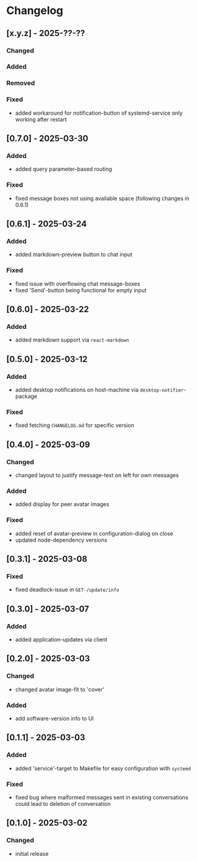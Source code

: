 # Changelog

## [x.y.z] - 2025-??-??

### Changed

### Added

### Removed

### Fixed

- added workaround for notification-button of systemd-service only working after restart

## [0.7.0] - 2025-03-30

### Added

- added query parameter-based routing

### Fixed

- fixed message boxes not using available space (following changes in 0.6.1)

## [0.6.1] - 2025-03-24

### Added

- added markdown-preview button to chat input

### Fixed

- fixed issue with overflowing chat message-boxes
- fixed 'Send'-button being functional for empty input

## [0.6.0] - 2025-03-22

### Added

- added markdown support via `react-markdown`

## [0.5.0] - 2025-03-12

### Added

- added desktop notifications on host-machine via `desktop-notifier`-package

### Fixed

- fixed fetching `CHANGELOG.md` for specific version

## [0.4.0] - 2025-03-09

### Changed

- changed layout to justify message-text on left for own messages

### Added

- added display for peer avatar images

### Fixed

- added reset of avatar-preview in configuration-dialog on close
- updated node-dependency versions

## [0.3.1] - 2025-03-08

### Fixed

- fixed deadlock-issue in `GET-/update/info`

## [0.3.0] - 2025-03-07

### Added

- added application-updates via client

## [0.2.0] - 2025-03-03

### Changed

- changed avatar image-fit to 'cover'

### Added

- add software-version info to UI

## [0.1.1] - 2025-03-03

### Added

- added 'service'-target to Makefile for easy configuration with `systemd`

### Fixed

- fixed bug where malformed messages sent in existing conversations could lead to deletion of conversation

## [0.1.0] - 2025-03-02

### Changed

- initial release
